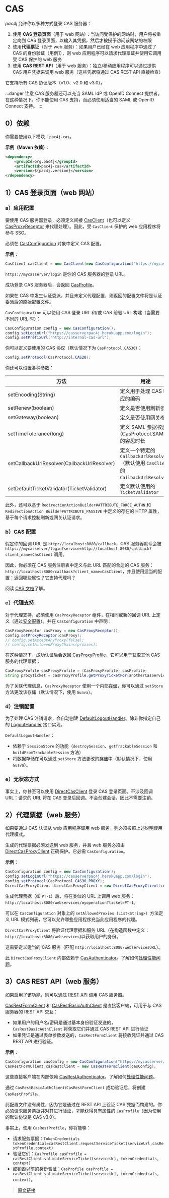 # CAS

*pac4j* 允许你以多种方式登录 CAS 服务器：

1. 使用 **CAS 登录页面**（用于 web 网站）：当访问受保护的网站时，用户将被重定向到 CAS 登录页面，以输入其凭据，然后才被授予访问该网站的权限
2. 使用**代理票证**（对于 web 服务）：如果用户已经在 web 应用程序中通过了 CAS 的身份验证（用例1），则 web 应用程序可以请求代理票证并使用它调用受 CAS 保护的 web 服务
3. 使用 **CAS REST API**（用于 web 服务）：独立/移动应用程序可以通过提供 CAS 用户凭据来调用 web 服务（这些凭据将通过 CAS REST API 直接检查）

它支持所有 CAS 协议版本（v1.0、v2.0 和 v3.0）。

:::danger 注意
CAS 服务器还可以充当 SAML IdP 或 OpenID Connect 提供者。在这种情况下，你不能使用 CAS 支持，而必须使用适当的 SAML 或 OpenID Connect 支持。
:::

## 0）依赖

你需要使用以下模块：`pac4j-cas`。

**示例（Maven 依赖）**：

```xml
<dependency>
    <groupId>org.pac4j</groupId>
    <artifactId>pac4j-cas</artifactId>
    <version>${pac4j.version}</version>
</dependency>
```

## 1）CAS 登录页面（web 网站）

### a）应用配置

要使用 CAS 服务器登录，必须定义间接 [CasClient](https://github.com/pac4j/pac4j/blob/master/pac4j-cas/src/main/java/org/pac4j/cas/client/CasClient.java)（也可以定义 [CasProxyReceptor](https://github.com/pac4j/pac4j/blob/master/pac4j-cas/src/main/java/org/pac4j/cas/client/CasProxyReceptor.java) 来代理处理）。因此，受 `CasClient` 保护的 web 应用程序将参与 SSO。

必须在 [CasConfiguration](https://github.com/pac4j/pac4j/blob/master/pac4j-cas/src/main/java/org/pac4j/cas/config/CasConfiguration.java) 对象中定义 CAS 配置。

**示例**：

```java
CasClient casClient = new CasClient(new CasConfiguration("https://mycasserver/login"));
```

`https://mycasserver/login` 是你的 CAS 服务器的登录 URL。

成功登录 CAS 服务器后，会返回 [CasProfile](https://github.com/pac4j/pac4j/blob/master/pac4j-cas/src/main/java/org/pac4j/cas/profile/CasProfile.java)。

如果在 CAS 中发生认证委派，并且未定义代理配置，则返回的配置文件将是认证委派后的原始配置文件。

`CasConfiguration` 可以使用 CAS 登录 URL 和/或 CAS 前缀 URL 构建（当需要不同的 URL 时）：

```java
CasConfiguration config = new CasConfiguration();
config.setLoginUrl("https://casserverpac4j.herokuapp.com/login");
config.setPrefixUrl("http://internal-cas-url");
```

你可以定义要使用的 CAS 协议（默认情况下为 `CasProtocol.CAS30`）：

```java
config.setProtocol(CasProtocol.CAS20);
```

你还可以设置各种参数：

|方法|用途|
|--|--|
|setEncoding(String)|定义用于处理 CAS 响应的编码|
|setRenew(boolean)|定义是否使用刷新参数|
|setGateway(boolean)|定义是否使用网关参数|
|setTimeTolerance(long)|定义 SAML 票据校验 (CasProtocol.SAML)的容忍时长|
|setCallbackUrlResolver(CallbackUrlResolver)|定义一个特定的 `CallbackUrlResolver` （默认使用 `CasClient` 的 `CallbackUrlResolver`)|
|setDefaultTicketValidator(TicketValidator)|定义默认使用的 `TicketValidator`|

此外，还可以基于 `RedirectionActionBuilder#ATTRIBUTE_FORCE_AUTHN` 和 `RedirectionAction Builder#ATTRIBUTE_PASSIVE` 中定义的存在的 HTTP 属性，基于每个请求控制刷新或网关认证请求。

### b）CAS 配置

假定你的回调 URL 是 `http://localhost:8080/callback`，CAS 服务器默认会被 `https://mycasserver/login?service=http://localhost:8080/callback?client_name=CasClient` 调用。

因此，你必须在 CAS 服务注册表中定义与此 URL 匹配的合适的 CAS 服务：`http://localhost:8080/callback?client_name=CasClient`，并且使用适当的配置：返回哪些属性？它支持代理吗？

阅读 [CAS 文档](https://apereo.github.io/cas/6.2.x/services/Service-Management.html)了解。

### c）代理支持

对于代理支持，必须使用 `CasProxyReceptor` 组件，在相同或新的回调 URL 上定义（通过[安全配置](/config.html)），并在 `CasConfiguration` 中声明：

```java
CasProxyReceptor casProxy = new CasProxyReceptor();
config.setProxyReceptor(casProxy);
// config.setAcceptAnyProxy(false);
// config.setAllowedProxyChains(proxies);
```

在这种情况下，成功认证后会返回 [CasProxyProfile](https://github.com/pac4j/pac4j/blob/master/pac4j-cas/src/main/java/org/pac4j/cas/profile/CasProxyProfile.java)，它可以用于获取其他 CAS 服务的代理票据：

```java
CasProxyProfile casProxyProfile = (CasProxyProfile) casProfile;
String proxyTicket = casProxyProfile.getProxyTicketFor(anotherCasServiceUrl);
```

为了关联代理信息，`CasProxyReceptor` 使用一个内部[存储](/store.html)，你可以通过 `setStore` 方法更改该存储（默认情况下，使用 `Guava`）。

### d）注销配置

为了处理 CAS 注销请求，会自动创建 [DefaultLogoutHandler](https://github.com/pac4j/pac4j/blob/master/pac4j-core/src/main/java/org/pac4j/core/logout/handler/DefaultLogoutHandler.java)。除非你指定自己的 [LogoutHandler](https://github.com/pac4j/pac4j/blob/master/pac4j-core/src/main/java/org/pac4j/core/logout/handler/LogoutHandler.java) 接口实现。

`DefaultLogoutHandler`：

- 依赖于 `SessionStore` 的功能（`destroySession`、`getTrackableSession` 和 `buildFromTrackableSession` 方法）
- 将数据存储在可以通过 `setStore` 方法更改的[存储](/store.html)中（默认情况下，使用 `Guava`）。

### e）无状态方式

事实上，你甚至可以使用 [DirectCasClient](https://github.com/pac4j/pac4j/blob/master/pac4j-cas/src/main/java/org/pac4j/cas/client/direct/DirectCasClient.java) 登录 CAS 登录页面。不涉及回调 URL：请求的 URL 将在 CAS 登录后回调。不会创建会话，因此不需要注销。

## 2）代理票据（web 服务）

如果要通过 CAS 认证从 web 应用程序调用 web 服务，则必须按照上述说明使用代理模式。

生成的代理票据必须发送到 web 服务，并且 web 服务必须由 [DirectCasProxyClient](https://github.com/pac4j/pac4j/blob/master/pac4j-cas/src/main/java/org/pac4j/cas/client/direct/DirectCasProxyClient.java) 正确保护。它必需 `CasConfiguration`。

**示例**：

```java
CasConfiguration config = new CasConfiguration();
config.setLoginUrl("https://casserverpac4j.herokuapp.com/login");
config.setProtocol(CasProtocol.CAS30_PROXY);
DirectCasProxyClient directCasProxyClient = new DirectCasProxyClient(config, "http://localhost:8080/webservices");
```

生成代理票据（如 `PT-1`）后，将在类似的 URL 上调用 web 服务：`http://localhost:8080/webservices/myoperation?ticket=PT-1`。

可以在 `CasConfiguration` 对象上的 `setAllowedProxies`（`List<String>`）方法定义 URL 模式列表，它可以允许哪些应用程序充当此应用程序的代理。

`DirectCasProxyClient` 将验证代理票据和服务 URL（在构造函数中定义：`http://localhost:8080/webservices`)以获取用户的身份。

这需要定义适当的 CAS 服务（匹配 `http://localhost:8080/webservicesURL`）。

此 `DirectCasProxyClient` 内部依赖于 [CasAuthenticator](https://github.com/pac4j/pac4j/blob/master/pac4j-cas/src/main/java/org/pac4j/cas/credentials/authenticator/CasAuthenticator.java)。了解如何[处理性能问题](/authenticators.html#_1-处理性能问题)。

## 3）CAS REST API（web 服务）

如果启用了该功能，则可以通过 [REST API](https://apereo.github.io/cas/6.2.x/protocol/REST-Protocol.html) 调用 CAS 服务器。

[CasRestFormClient](https://github.com/pac4j/pac4j/blob/master/pac4j-cas/src/main/java/org/pac4j/cas/client/rest/CasRestFormClient.java) 和 [CasRestBasicAuthClient](https://github.com/pac4j/pac4j/blob/master/pac4j-cas/src/main/java/org/pac4j/cas/client/rest/CasRestBasicAuthClient.java) 是直接客户端，可用于与 CAS 服务器的 REST API 交互：

- 如果用户的用户名/密码是通过基本身份验证发送的，`CasRestBasicAuthClient` 将获取它们并通过 CAS REST API 进行验证
- 如果凭证是通过表单参数发送的，`CasRestFormClient` 将接收凭证并通过 CAS REST API 进行验证。

**示例**：

```java
CasConfiguration casConfig = new CasConfiguration("https://mycasserver/login");
CasRestFormClient casRestClient = new CasRestFormClient(casConfig);
```

这些直接客户端在内部依赖 [CasRestAuthenticator](https://github.com/pac4j/pac4j/blob/master/pac4j-cas/src/main/java/org/pac4j/cas/credentials/authenticator/CasAuthenticator.jav)。了解如何[处理性能问题](/authenticators.html#_1-处理性能问题)。

通过 `CasRestBasicAuthClient`/`CasRestFormClient` 成功验证后，将创建 `CasRestProfile`。

此配置文件没有属性，因为它是通过在 REST API 上验证 CAS 凭据而构建的。你必须请求服务票据并对其进行验证，才能获得具有属性的 `CasProfile`（因为使用的默认协议是 CAS v3.0）。

事实上，使用 `CasRestProfile`，你将能够：

- 请求服务票据：`TokenCredentials tokenCredential=casRestClient.requestServiceTicket(serviceUrl,casRestProfile,context)`
- 验证它们：`CasProfile casProfile = casRestClient.validateServiceTicket(serviceUrl, tokenCredentials, context)`
- 或销毁以前的身份验证：`CasProfile casProfile = casRestClient.validateServiceTicket(serviceUrl, tokenCredentials, context)`。

> [原文链接](https://www.pac4j.org/docs/clients/cas.html)
